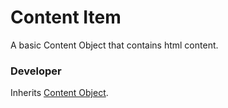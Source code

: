 # Content Item

A basic Content Object that contains html content.

### Developer

Inherits [Content Object](../content-obj.md).